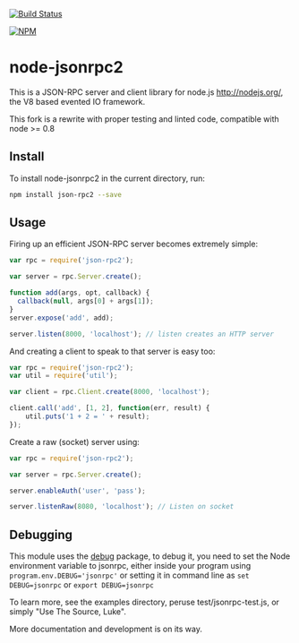 [![Build Status](https://travis-ci.org/pocesar/node-jsonrpc2.png?branch=master)](https://travis-ci.org/pocesar/node-jsonrpc2)

[![NPM](https://nodei.co/npm/json-rpc2.png?downloads=true)](https://nodei.co/npm/json-rpc2/)

# node-jsonrpc2

This is a JSON-RPC server and client library for node.js <http://nodejs.org/>,
the V8 based evented IO framework.

This fork is a rewrite with proper testing and linted code, compatible with node >= 0.8

## Install

To install node-jsonrpc2 in the current directory, run:

```bash
npm install json-rpc2 --save
```

## Usage

Firing up an efficient JSON-RPC server becomes extremely simple:

```js
var rpc = require('json-rpc2');

var server = rpc.Server.create();

function add(args, opt, callback) {
  callback(null, args[0] + args[1]);
}
server.expose('add', add);

server.listen(8000, 'localhost'); // listen creates an HTTP server
```

And creating a client to speak to that server is easy too:

```js
var rpc = require('json-rpc2');
var util = require('util');

var client = rpc.Client.create(8000, 'localhost');

client.call('add', [1, 2], function(err, result) {
    util.puts('1 + 2 = ' + result);
});
```

Create a raw (socket) server using:

```js
var rpc = require('json-rpc2');

var server = rpc.Server.create();

server.enableAuth('user', 'pass');

server.listenRaw(8080, 'localhost'); // Listen on socket

```

## Debugging

This module uses the [debug](http://github.com) package, to debug it, you need to set the Node
environment variable to jsonrpc, either inside your program using `program.env.DEBUG='jsonrpc'`
or setting it in command line as `set DEBUG=jsonrpc` or `export DEBUG=jsonrpc`


To learn more, see the examples directory, peruse test/jsonrpc-test.js, or
simply "Use The Source, Luke".

More documentation and development is on its way.

